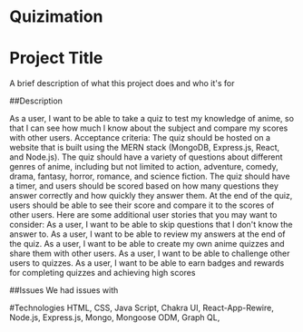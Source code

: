 # Quizimation

# Project Title

A brief description of what this project does and who it's for

##Description

As a user, I want to be able to take a quiz to test my knowledge of anime, so that I can see how much I know about the subject and compare my scores with other users.
Acceptance criteria:
The quiz should be hosted on a website that is built using the MERN stack (MongoDB, Express.js, React, and Node.js).
The quiz should have a variety of questions about different genres of anime, including but not limited to action, adventure, comedy, drama, fantasy, horror, romance, and science fiction.
The quiz should have a timer, and users should be scored based on how many questions they answer correctly and how quickly they answer them.
At the end of the quiz, users should be able to see their score and compare it to the scores of other users.
Here are some additional user stories that you may want to consider:
As a user, I want to be able to skip questions that I don't know the answer to.
As a user, I want to be able to review my answers at the end of the quiz.
As a user, I want to be able to create my own anime quizzes and share them with other users.
As a user, I want to be able to challenge other users to quizzes.
As a user, I want to be able to earn badges and rewards for completing quizzes and achieving high scores

##Issues
We had issues with 

#Technologies 
HTML, CSS, Java Script, Chakra UI, React-App-Rewire, Node.js, Express.js, Mongo, Mongoose ODM, Graph QL,  